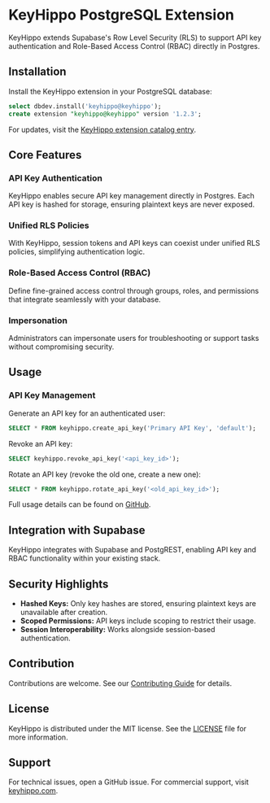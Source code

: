 # KeyHippo PostgreSQL Extension

KeyHippo extends Supabase's Row Level Security (RLS) to support API key authentication and Role-Based Access Control (RBAC) directly in Postgres.

## Installation

Install the KeyHippo extension in your PostgreSQL database:

```sql
select dbdev.install('keyhippo@keyhippo');
create extension "keyhippo@keyhippo" version '1.2.3';
```

For updates, visit the [KeyHippo extension catalog entry](https://database.dev/keyhippo/keyhippo).

## Core Features

### API Key Authentication

KeyHippo enables secure API key management directly in Postgres. Each API key is hashed for storage, ensuring plaintext keys are never exposed.

### Unified RLS Policies

With KeyHippo, session tokens and API keys can coexist under unified RLS policies, simplifying authentication logic.

### Role-Based Access Control (RBAC)

Define fine-grained access control through groups, roles, and permissions that integrate seamlessly with your database.

### Impersonation

Administrators can impersonate users for troubleshooting or support tasks without compromising security.

## Usage

### API Key Management

Generate an API key for an authenticated user:

```sql
SELECT * FROM keyhippo.create_api_key('Primary API Key', 'default');
```

Revoke an API key:

```sql
SELECT keyhippo.revoke_api_key('<api_key_id>');
```

Rotate an API key (revoke the old one, create a new one):

```sql
SELECT * FROM keyhippo.rotate_api_key('<old_api_key_id>');
```

Full usage details can be found on [GitHub](https://github.com/integrated-reasoning/KeyHippo/blob/main/README.md).

## Integration with Supabase

KeyHippo integrates with Supabase and PostgREST, enabling API key and RBAC functionality within your existing stack.

## Security Highlights

- **Hashed Keys:** Only key hashes are stored, ensuring plaintext keys are unavailable after creation.
- **Scoped Permissions:** API keys include scoping to restrict their usage.
- **Session Interoperability:** Works alongside session-based authentication.

## Contribution

Contributions are welcome. See our [Contributing Guide](https://github.com/integrated-reasoning/KeyHippo/blob/main/CONTRIBUTING.md) for details.

## License

KeyHippo is distributed under the MIT license. See the [LICENSE](https://github.com/integrated-reasoning/KeyHippo/blob/main/LICENSE) file for more information.

## Support

For technical issues, open a GitHub issue. For commercial support, visit [keyhippo.com](https://keyhippo.com).
